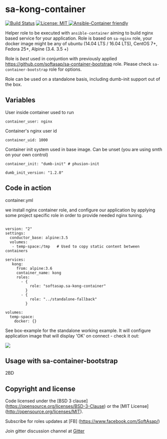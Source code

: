 sa-kong-container
==================

[![Build Status](https://travis-ci.org/softasap/sa-kong-container.svg?branch=master)](https://travis-ci.org/softasap/sa-kong-container)
[![License: MIT][softasap-license-image] ][softasap-license-url]
[![Ansible-Container friendly][ansible-container-image] ][ansible-container-url]

[ansible-container-image]: https://img.shields.io/badge/ansible--container-ready-brightgreen.svg
[ansible-container-url]: http://bit.ly/ansible-container
[softasap-license-image]: https://img.shields.io/badge/License-MIT-yellow.svg
[softasap-license-url]: https://opensource.org/licenses/MIT


Helper role to be executed with `ansible-container` aiming to build nginx based service for your application. Role is based on `sa-nginx` role,
your docker image might be any of ubuntu (14.04 LTS / 16.04 LTS), CentOS 7+, Fedora 25+, Alpine (3.4. 3.5 +)

Role is _best_ used in conjuntion with previously applied https://github.com/softasap/sa-container-bootstrap role.
Please check `sa-container-bootstrap` role for options.

Role can be used on  a standalone basis, including dumb-init support out of the box.

Variables
---------

User inside container used to run
```
container_user: nginx
```

Container's nginx user id
```
container_uid: 1000
```

Container init system used in base image. Can be unset (you are using smth on your own control)

```
container_init: "dumb-init" # phusion-init

dumb_init_version: "1.2.0"
```


Code in action
--------------

container.yml

we install nginx container role, and configure our application by applying some project
specific role in order to provide needed nginx tuning.


```

version: "2"
settings:
  conductor_base: alpine:3.5
  volumes:
   - temp-space:/tmp   # Used to copy static content between containers

services:
   kong:
     from: alpine:3.6
     container_name: kong
     roles:
       - {
           role: "softasap.sa-kong-container"
         }
       - {
           role: "../standalone-fallback"
         }

volumes:
  temp-space:
    docker: {}

```

See box-example for the standalone working example. It will configure application
image that will display 'OK' on connect - check it out:

[![](https://github.com/play-with-docker/stacks/raw/cff22438cb4195ace27f9b15784bbb497047afa7/assets/images/button.png)](http://play-with-docker.com?stack=https://raw.githubusercontent.com/softasap/sa-kong-container/master/box-example/docker-compose-try.yml)


Usage with sa-container-bootstrap
---------------------------------

2BD


Copyright and license
---------------------

Code licensed under the [BSD 3 clause] (https://opensource.org/licenses/BSD-3-Clause) or the [MIT License] (http://opensource.org/licenses/MIT).

Subscribe for roles updates at [FB] (https://www.facebook.com/SoftAsap/)

Join gitter discussion channel at [Gitter](https://gitter.im/softasap)
